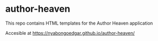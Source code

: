 # author-heaven
This repo contains HTML templates for the Author Heaven application

Accesible at https://nyabongoedgar.github.io/author-heaven/
